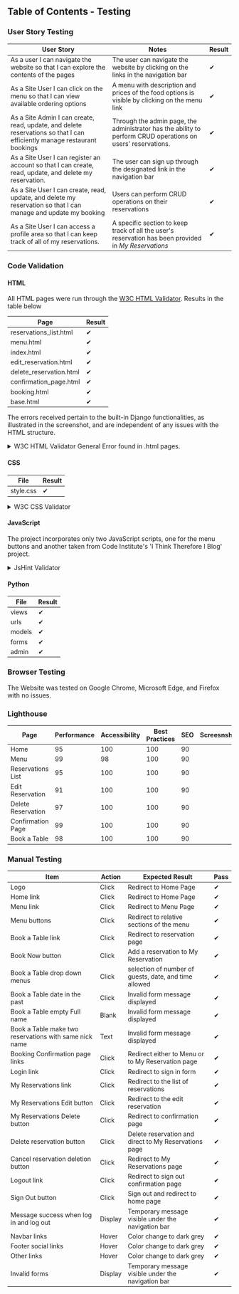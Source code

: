 ## Table of Contents - Testing

### User Story Testing
|User Story|Notes|Result|
|----|----|----|
|As a user I can navigate the website so that I can explore the contents of the pages|The user can navigate the website by clicking on the links in the navigation bar|✔|
|As a Site User I can click on the menu so that I can view available ordering options|A menu with description and prices of the food options is visible by clicking on the menu link|✔|
|As a Site Admin I can create, read, update, and delete reservations so that I can efficiently manage restaurant bookings|Through the admin page, the administrator has the ability to perform CRUD operations on users' reservations.|✔|
|As a Site User I can register an account so that I can create, read, update, and delete my reservation.|The user can sign up through the designated link in the navigation bar|✔|
|As a Site User I can create, read, update, and delete my reservation so that I can manage and update my booking|Users can perform CRUD operations on their reservations|✔|
|As a Site User I can access a profile area so that I can keep track of all of my reservations.|A specific section to keep track of all the user's reservation has been provided in *My Reservations*|✔|

### Code Validation
#### HTML
All HTML pages were run through the [W3C HTML Validator](https://validator.w3.org/). Results in the table below

|Page|Result|
|----|----|
|reservations_list.html|✔|
|menu.html|✔|
|index.html|✔|
|edit_reservation.html|✔|
|delete_reservation.html|✔|
|confirmation_page.html|✔|
|booking.html|✔|
|base.html|✔|


The errors received pertain to the built-in Django functionalities, as illustrated in the screenshot, and are independent of any issues with the HTML structure.

<details><summary>W3C HTML Validator General Error found in .html pages.</summary>
<img src="/static/images/readme-images/html-validator.jpg">
</details>

#### CSS
|File|Result|
|----|----|
|style.css|✔|

<details><summary>W3C CSS Validator</summary>
<img src="/static/images/readme-images/css-validator.jpg">
</details>

#### JavaScript

The project incorporates only two JavaScript scripts, one for the menu buttons and another taken from Code Institute's 'I Think Therefore I Blog' project.

<details><summary>JsHint Validator</summary>
<img src="/static/images/readme-images/js-validator.jpg">
</details>

#### Python

|File|Result|
|----|----|
|views|✔|
|urls|✔|
|models|✔|
|forms|✔|
|admin|✔|

### Browser Testing

The Website was tested on Google Chrome, Microsoft Edge, and Firefox with no issues.

### Lighthouse
|Page|Performance|Accessibility|Best Practices|SEO|Screesnshot|
|----|----|----|----|----|----|
|Home|95|100|100|90|
|Menu|99|98|100|90|
|Reservations List|95|100|100|90|
|Edit Reservation|91|100|100|90|
|Delete Reservation|97|100|100|90|
|Confirmation Page|99|100|100|90|
|Book a Table|98|100|100|90|

### Manual Testing
|Item|Action|Expected Result|Pass|
|----|----|----|----|
|Logo|Click|Redirect to Home Page|✔|
|Home link|Click|Redirect to Home Page|✔|
|Menu link|Click|Redirect to Menu Page|✔|
|Menu buttons|Click|Redirect to relative sections of the menu|✔|
|Book a Table link|Click|Redirect to reservation page|✔|
|Book Now button|Click|Add a reservation to My Reservation|✔|
|Book a Table drop down menus|Click|selection of number of guests, date, and time allowed|✔|
|Book a Table date in the past|Click|Invalid form message displayed|✔|
|Book a Table empty Full name|Blank|Invalid form message displayed|✔|
|Book a Table make two reservations with same nick name|Text|Invalid form message displayed|✔|
|Booking Confirmation page links|Click|Redirect either to Menu or to My Reservation page|✔|
|Login link|Click|Redirect to sign in form|✔|
|My Reservations link|Click|Redirect to the list of reservations|✔|
|My Reservations Edit button|Click|Redirect to the edit reservation|✔|
|My Reservations Delete button|Click|Redirect to confirmation page|✔|
|Delete reservation button|Click|Delete reservation and direct to My Reservations page|✔|
|Cancel reservation deletion button|Click|Redirect to My Reservations page|✔|
|Logout link|Click|Redirect to sign out confirmation page|✔|
|Sign Out button|Click|Sign out and redirect to home page|✔|
|Message success when log in and log out|Display|Temporary message visible under the navigation bar|✔|
|Navbar links|Hover|Color change to dark grey|✔|
|Footer social links|Hover|Color change to dark grey|✔|
|Other links|Hover|Color change to dark grey|✔|
|Invalid forms|Display|Temporary message visible under the navigation bar|✔|

